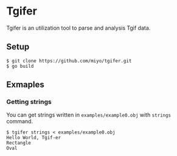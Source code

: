 # Tgifer

Tgifer is an utilization tool to parse and analysis Tgif data.

## Setup

```
$ git clone https://github.com/miyo/tgifer.git
$ go build
```

## Exmaples

### Getting strings

You can get strings written in `examples/example0.obj` with `strings` command.

```
$ tgifer strings < examples/example0.obj
Hello World, Tgif-er
Rectangle
Oval
```
